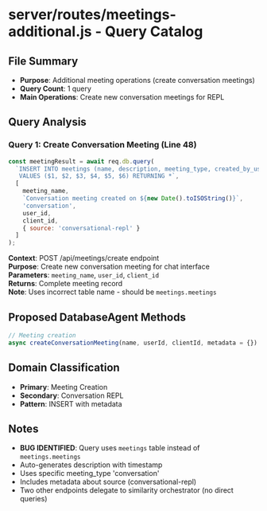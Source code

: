 # server/routes/meetings-additional.js - Query Catalog

## File Summary
- **Purpose**: Additional meeting operations (create conversation meetings)
- **Query Count**: 1 query
- **Main Operations**: Create new conversation meetings for REPL

## Query Analysis

### Query 1: Create Conversation Meeting (Line 48)
```javascript
const meetingResult = await req.db.query(
  `INSERT INTO meetings (name, description, meeting_type, created_by_user_id, client_id, metadata) 
   VALUES ($1, $2, $3, $4, $5, $6) RETURNING *`,
  [
    meeting_name,
    `Conversation meeting created on ${new Date().toISOString()}`,
    'conversation',
    user_id,
    client_id,
    { source: 'conversational-repl' }
  ]
);
```
**Context**: POST /api/meetings/create endpoint  
**Purpose**: Create new conversation meeting for chat interface  
**Parameters**: `meeting_name`, `user_id`, `client_id`  
**Returns**: Complete meeting record  
**Note**: Uses incorrect table name - should be `meetings.meetings`

## Proposed DatabaseAgent Methods

```javascript
// Meeting creation
async createConversationMeeting(name, userId, clientId, metadata = {})
```

## Domain Classification
- **Primary**: Meeting Creation
- **Secondary**: Conversation REPL
- **Pattern**: INSERT with metadata

## Notes
- **BUG IDENTIFIED**: Query uses `meetings` table instead of `meetings.meetings`
- Auto-generates description with timestamp
- Uses specific meeting_type 'conversation'
- Includes metadata about source (conversational-repl)
- Two other endpoints delegate to similarity orchestrator (no direct queries)